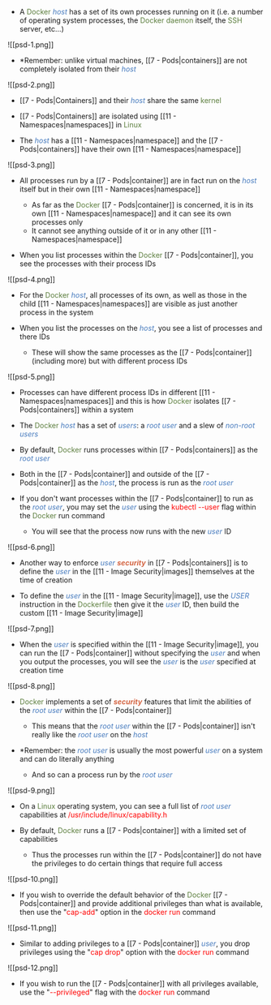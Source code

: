 - A <span style="color:#5c7e3e">Docker</span> <i><span style="color:#477bbe">host</span></i> has a set of its own processes running on it (i.e. a number of operating system processes, the <span style="color:#5c7e3e">Docker daemon</span> itself, the <span style="color:#5c7e3e">SSH</span> server, etc…)

![[psd-1.png]]

- *Remember: unlike virtual machines, [[7 - Pods|containers]] are not completely isolated from their <i><span style="color:#477bbe">host</span></i>

![[psd-2.png]]

- [[7 - Pods|Containers]] and their <i><span style="color:#477bbe">host</span></i> share the same <span style="color:#5c7e3e">kernel</span>

- [[7 - Pods|Containers]] are isolated using [[11 - Namespaces|namespaces]] in <span style="color:#5c7e3e">Linux</span>

- The <i><span style="color:#477bbe">host</span></i> has a [[11 - Namespaces|namespace]] and the [[7 - Pods|containers]] have their own [[11 - Namespaces|namespace]]

![[psd-3.png]]

- All processes run by a [[7 - Pods|container]] are in fact run on the <i><span style="color:#477bbe">host</span></i> itself but in their own [[11 - Namespaces|namespace]]
	- As far as the <span style="color:#5c7e3e">Docker</span> [[7 - Pods|container]] is concerned, it is in its own [[11 - Namespaces|namespace]] and it can see its own processes only
	- It cannot see anything outside of it or in any other [[11 - Namespaces|namespace]]

- When you list processes within the <span style="color:#5c7e3e">Docker</span> [[7 - Pods|container]], you see the processes with their process IDs

![[psd-4.png]]

- For the <span style="color:#5c7e3e">Docker</span> <i><span style="color:#477bbe">host</span></i>, all processes of its own, as well as those in the child [[11 - Namespaces|namespaces]] are visible as just another process in the system

- When you list the processes on the <i><span style="color:#477bbe">host</span></i>, you see a list of processes and there IDs
	- These will show the same processes as the [[7 - Pods|container]] (including more) but with different process IDs

![[psd-5.png]]

- Processes can have different process IDs in different [[11 - Namespaces|namespaces]] and this is how <span style="color:#5c7e3e">Docker</span> isolates [[7 - Pods|containers]] within a system

- The <span style="color:#5c7e3e">Docker</span> <i><span style="color:#477bbe">host</span></i> has a set of <i><span style="color:#477bbe">users</span></i>: a <i><span style="color:#477bbe">root user</span></i> and a slew of <i><span style="color:#477bbe">non-root users</span></i>

- By default, <span style="color:#5c7e3e">Docker</span> runs processes within [[7 - Pods|containers]] as the <i><span style="color:#477bbe">root user</span></i>

- Both in the [[7 - Pods|container]] and outside of the [[7 - Pods|container]] as the <i><span style="color:#477bbe">host</span></i>, the process is run as the <i><span style="color:#477bbe">root user</span></i>

- If you don't want processes within the [[7 - Pods|container]] to run as the <i><span style="color:#477bbe">root user</span></i>, you may set the <i><span style="color:#477bbe">user</span></i> using the <span style="color:red">kubectl --user</span> flag within the <span style="color:#5c7e3e">Docker</span> run command
	- You will see that the process now runs with the new <i><span style="color:#477bbe">user</span></i> ID

![[psd-6.png]]

- Another way to enforce <i><span style="color:#477bbe">user</span></i> <b><i><span style="color:#d46644">security</span></i></b> in [[7 - Pods|containers]] is to define the <i><span style="color:#477bbe">user</span></i> in the [[11 - Image Security|images]] themselves at the time of creation

- To define the <i><span style="color:#477bbe">user</span></i> in the [[11 - Image Security|image]], use the <i><span style="color:#477bbe">USER</span></i> instruction in the <span style="color:#5c7e3e">Dockerfile</span> then give it the <i><span style="color:#477bbe">user</span></i> ID, then build the custom [[11 - Image Security|image]]

![[psd-7.png]]

- When the <i><span style="color:#477bbe">user</span></i> is specified within the [[11 - Image Security|image]], you can run the [[7 - Pods|container]] without specifying the <i><span style="color:#477bbe">user</span></i> and when you output the processes, you will see the <i><span style="color:#477bbe">user</span></i> is the <i><span style="color:#477bbe">user</span></i> specified at creation time

![[psd-8.png]]

- <span style="color:#5c7e3e">Docker</span> implements a set of <b><i><span style="color:#d46644">security</span></i></b> features that limit the abilities of the <i><span style="color:#477bbe">root user</span></i> within the [[7 - Pods|container]]
	- This means that the <i><span style="color:#477bbe">root user</span></i> within the [[7 - Pods|container]] isn't really like the <i><span style="color:#477bbe">root user</span></i> on the <i><span style="color:#477bbe">host</span></i>

- *Remember: the <i><span style="color:#477bbe">root user</span></i> is usually the most powerful <i><span style="color:#477bbe">user</span></i> on a system and can do literally anything
	- And so can a process run by the <i><span style="color:#477bbe">root user</span></i>

![[psd-9.png]]

- On a <span style="color:#5c7e3e">Linux</span> operating system, you can see a full list of <i><span style="color:#477bbe">root user</span></i> capabilities at <span style="color:red">/usr/include/linux/capability.h</span>

- By default, <span style="color:#5c7e3e">Docker</span> runs a [[7 - Pods|container]] with a limited set of capabilities
	- Thus the processes run within the [[7 - Pods|container]] do not have the privileges to do certain things that require full access

![[psd-10.png]]

- If you wish to override the default behavior of the <span style="color:#5c7e3e">Docker</span> [[7 - Pods|container]] and provide additional privileges than what is available, then use the "<span style="color:red">cap-add</span>" option in the <span style="color:red">docker run</span> command

![[psd-11.png]]

- Similar to adding privileges to a [[7 - Pods|container]] <i><span style="color:#477bbe">user</span></i>, you drop privileges using the "<span style="color:red">cap drop</span>" option with the <span style="color:red">docker run</span> command

![[psd-12.png]]

- If you wish to run the [[7 - Pods|container]] with all privileges available, use the "<span style="color:red">--privileged</span>" flag with the <span style="color:red">docker run</span> command